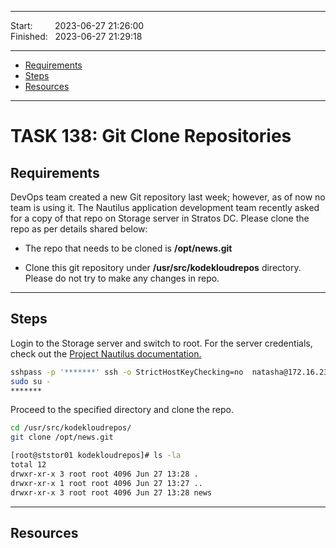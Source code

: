 
------------------------------

Start: &nbsp;&nbsp;&nbsp;&nbsp;&nbsp;&nbsp;&nbsp;&nbsp;2023-06-27 21:26:00   
Finished: &nbsp;&nbsp;2023-06-27 21:29:18    

------------------------------

- [Requirements](#requirements)
- [Steps](#steps)
- [Resources](#resources)

------------------------------

# TASK 138: Git Clone Repositories

## Requirements

DevOps team created a new Git repository last week; however, as of now no team is using it. The Nautilus application development team recently asked for a copy of that repo on Storage server in Stratos DC. Please clone the repo as per details shared below:

- The repo that needs to be cloned is **/opt/news.git**

- Clone this git repository under **/usr/src/kodekloudrepos** directory. Please do not try to make any changes in repo.

------------------------------

## Steps

Login to the Storage server and switch to root. 
For the server credentials, check out the [Project Nautilus documentation.](https://kodekloudhub.github.io/kodekloud-engineer/docs/projects/nautilus)

```bash
sshpass -p '*******' ssh -o StrictHostKeyChecking=no  natasha@172.16.238.15
sudo su -
*******
```

Proceed to the specified directory and clone the repo. 

```bash
cd /usr/src/kodekloudrepos/ 
git clone /opt/news.git
```
```bash
[root@ststor01 kodekloudrepos]# ls -la
total 12
drwxr-xr-x 3 root root 4096 Jun 27 13:28 .
drwxr-xr-x 1 root root 4096 Jun 27 13:27 ..
drwxr-xr-x 3 root root 4096 Jun 27 13:28 news 
```


------------------------------

## Resources